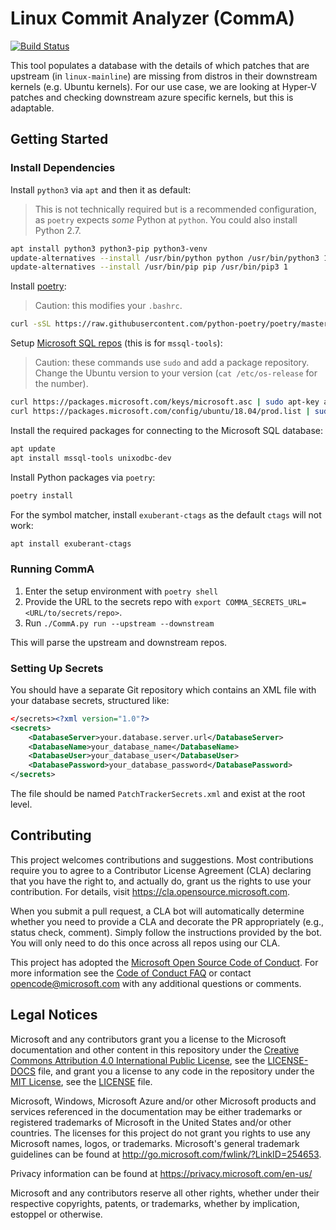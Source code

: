 # Linux Commit Analyzer (CommA)

[![Build Status](https://dev.azure.com/ms/Linux-CommA/_apis/build/status/microsoft.Linux-CommA?branchName=main)](https://dev.azure.com/ms/Linux-CommA/_build/latest?definitionId=366&branchName=main)

This tool populates a database with the details of which patches that are
upstream (in `linux-mainline`) are missing from distros in their downstream
kernels (e.g. Ubuntu kernels). For our use case, we are looking at Hyper-V
patches and checking downstream azure specific kernels, but this is adaptable.

## Getting Started

### Install Dependencies

Install `python3` via `apt` and then it as default:

> This is not technically required but is a recommended configuration, as
> `poetry` expects _some_ Python at `python`. You could also install Python 2.7.

```bash
apt install python3 python3-pip python3-venv
update-alternatives --install /usr/bin/python python /usr/bin/python3 1
update-alternatives --install /usr/bin/pip pip /usr/bin/pip3 1
```

Install [poetry](https://python-poetry.org/docs/):

> Caution: this modifies your `.bashrc`.

```sh
curl -sSL https://raw.githubusercontent.com/python-poetry/poetry/master/get-poetry.py | python
```

Setup [Microsoft SQL
repos](https://docs.microsoft.com/en-us/sql/linux/quickstart-install-connect-ubuntu?view=sql-server-ver15#tools)
(this is for `mssql-tools`):

> Caution: these commands use `sudo` and add a package repository. Change the
> Ubuntu version to your version (`cat /etc/os-release` for the number).

```sh
curl https://packages.microsoft.com/keys/microsoft.asc | sudo apt-key add -
curl https://packages.microsoft.com/config/ubuntu/18.04/prod.list | sudo tee /etc/apt/sources.list.d/msprod.list
```

Install the required packages for connecting to the Microsoft SQL database:

```sh
apt update
apt install mssql-tools unixodbc-dev
```

Install Python packages via `poetry`:

```sh
poetry install
```

For the symbol matcher, install `exuberant-ctags` as the default `ctags` will
not work:

```sh
apt install exuberant-ctags
```

### Running CommA

1. Enter the setup environment with `poetry shell`
2. Provide the URL to the secrets repo with `export
   COMMA_SECRETS_URL=<URL/to/secrets/repo>`.
3. Run `./CommA.py run --upstream --downstream`

This will parse the upstream and downstream repos.

### Setting Up Secrets

You should have a separate Git repository which contains an XML file with your
database secrets, structured like:

```xml
</secrets><?xml version="1.0"?>
<secrets>
    <DatabaseServer>your.database.server.url</DatabaseServer>
    <DatabaseName>your_database_name</DatabaseName>
    <DatabaseUser>your_database_user</DatabaseUser>
    <DatabasePassword>your_database_password</DatabasePassword>
</secrets>
```

The file should be named `PatchTrackerSecrets.xml` and exist at the root level.

## Contributing

This project welcomes contributions and suggestions. Most contributions require
you to agree to a Contributor License Agreement (CLA) declaring that you have
the right to, and actually do, grant us the rights to use your contribution. For
details, visit https://cla.opensource.microsoft.com.

When you submit a pull request, a CLA bot will automatically determine whether
you need to provide a CLA and decorate the PR appropriately (e.g., status check,
comment). Simply follow the instructions provided by the bot. You will only need
to do this once across all repos using our CLA.

This project has adopted the [Microsoft Open Source Code of
Conduct](https://opensource.microsoft.com/codeofconduct/). For more information
see the [Code of Conduct
FAQ](https://opensource.microsoft.com/codeofconduct/faq/) or contact
[opencode@microsoft.com](mailto:opencode@microsoft.com) with any additional
questions or comments.

## Legal Notices

Microsoft and any contributors grant you a license to the Microsoft
documentation and other content in this repository under the [Creative Commons
Attribution 4.0 International Public
License](https://creativecommons.org/licenses/by/4.0/legalcode), see the
[LICENSE-DOCS](LICENSE-DOCS.md) file, and grant you a license to any code in the
repository under the [MIT License](https://opensource.org/licenses/MIT), see the
[LICENSE](LICENSE.md) file.

Microsoft, Windows, Microsoft Azure and/or other Microsoft products and services
referenced in the documentation may be either trademarks or registered
trademarks of Microsoft in the United States and/or other countries. The
licenses for this project do not grant you rights to use any Microsoft names,
logos, or trademarks. Microsoft's general trademark guidelines can be found at
http://go.microsoft.com/fwlink/?LinkID=254653.

Privacy information can be found at https://privacy.microsoft.com/en-us/

Microsoft and any contributors reserve all other rights, whether under their
respective copyrights, patents, or trademarks, whether by implication, estoppel
or otherwise.
